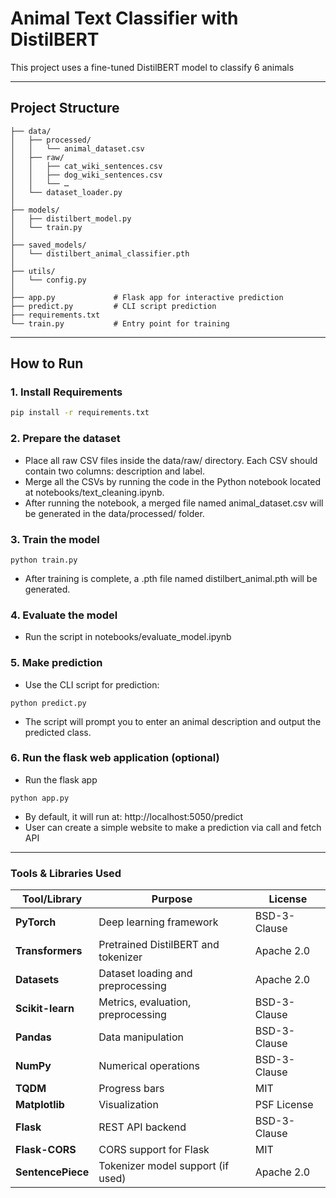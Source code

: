 # Animal Text Classifier with DistilBERT

This project uses a fine-tuned DistilBERT model to classify 6 animals

---

## Project Structure

```
├── data/
│   ├── processed/
│   │   └── animal_dataset.csv
│   ├── raw/
│   │   ├── cat_wiki_sentences.csv
│   │   ├── dog_wiki_sentences.csv
│   │   └── …
│   └── dataset_loader.py
│
├── models/
│   ├── distilbert_model.py
│   └── train.py
│
├── saved_models/
│   └── distilbert_animal_classifier.pth
│
├── utils/
│   └── config.py
│
├── app.py             # Flask app for interactive prediction
├── predict.py         # CLI script prediction
├── requirements.txt
└── train.py           # Entry point for training
```

---

## How to Run

### 1. Install Requirements

```bash
pip install -r requirements.txt
```

### 2. Prepare the dataset

- Place all raw CSV files inside the data/raw/ directory. Each CSV should contain two columns: description and label.
- Merge all the CSVs by running the code in the Python notebook located at notebooks/text_cleaning.ipynb.
- After running the notebook, a merged file named animal_dataset.csv will be generated in the data/processed/ folder.

### 3. Train the model

```
python train.py
```

- After training is complete, a .pth file named distilbert_animal.pth will be generated.

### 4. Evaluate the model

- Run the script in notebooks/evaluate_model.ipynb

### 5. Make prediction

- Use the CLI script for prediction:

```
python predict.py
```

- The script will prompt you to enter an animal description and output the predicted class.

### 6. Run the flask web application (optional)

- Run the flask app

```
python app.py
```

- By default, it will run at: http://localhost:5050/predict
- User can create a simple website to make a prediction via call and fetch API

---

### Tools & Libraries Used

| Tool/Library      | Purpose                             | License      |
| ----------------- | ----------------------------------- | ------------ |
| **PyTorch**       | Deep learning framework             | BSD-3-Clause |
| **Transformers**  | Pretrained DistilBERT and tokenizer | Apache 2.0   |
| **Datasets**      | Dataset loading and preprocessing   | Apache 2.0   |
| **Scikit-learn**  | Metrics, evaluation, preprocessing  | BSD-3-Clause |
| **Pandas**        | Data manipulation                   | BSD-3-Clause |
| **NumPy**         | Numerical operations                | BSD-3-Clause |
| **TQDM**          | Progress bars                       | MIT          |
| **Matplotlib**    | Visualization                       | PSF License  |
| **Flask**         | REST API backend                    | BSD-3-Clause |
| **Flask-CORS**    | CORS support for Flask              | MIT          |
| **SentencePiece** | Tokenizer model support (if used)   | Apache 2.0   |
